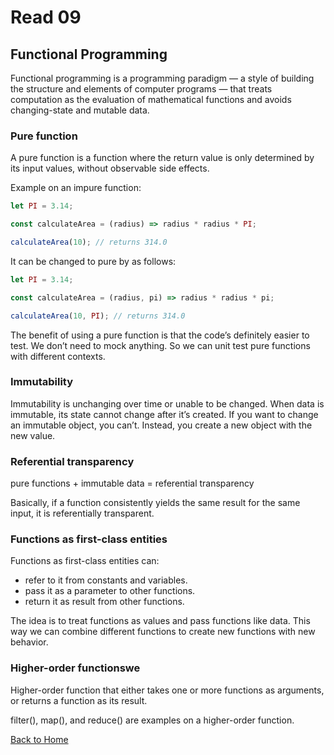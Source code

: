 # Read 09

## Functional Programming

Functional programming is a programming paradigm — a style of building the structure and elements of computer programs — that treats computation as the evaluation of mathematical functions and avoids changing-state and mutable data.

### Pure function

A pure function is a function where the return value is only determined by its input values, without observable side effects.

Example on an impure function:

```js
let PI = 3.14;

const calculateArea = (radius) => radius * radius * PI;

calculateArea(10); // returns 314.0
```

It can be changed to pure by as follows:

```js
let PI = 3.14;

const calculateArea = (radius, pi) => radius * radius * pi;

calculateArea(10, PI); // returns 314.0
```

The benefit of using a pure function is that the code’s definitely easier to test. We don’t need to mock anything. So we can unit test pure functions with different contexts.

### Immutability

Immutability is unchanging over time or unable to be changed. When data is immutable, its state cannot change after it’s created. If you want to change an immutable object, you can’t. Instead, you create a new object with the new value.

### Referential transparency

pure functions + immutable data = referential transparency

Basically, if a function consistently yields the same result for the same input, it is referentially transparent.

### Functions as first-class entities

Functions as first-class entities can:

* refer to it from constants and variables.
* pass it as a parameter to other functions.
* return it as result from other functions.

The idea is to treat functions as values and pass functions like data. This way we can combine different functions to create new functions with new behavior.

### Higher-order functionswe

Higher-order function that either takes one or more functions as arguments, or returns a function as its result.

filter(), map(), and reduce() are examples on a higher-order function.

[Back to Home](README.md)